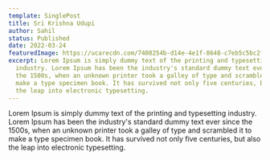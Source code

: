 ```yaml
---
template: SinglePost
title: Sri Krishna Udupi
author: Sahil
status: Published
date: 2022-03-24
featuredImage: https://ucarecdn.com/7408254b-d14e-4e1f-8648-c7eb5c5bc2f0/
excerpt: Lorem Ipsum is simply dummy text of the printing and typesetting
  industry. Lorem Ipsum has been the industry's standard dummy text ever since
  the 1500s, when an unknown printer took a galley of type and scrambled it to
  make a type specimen book. It has survived not only five centuries, but also
  the leap into electronic typesetting.
---
```

Lorem Ipsum is simply dummy text of the printing and typesetting industry. Lorem Ipsum has been the industry's standard dummy text ever since the 1500s, when an unknown printer took a galley of type and scrambled it to make a type specimen book. It has survived not only five centuries, but also the leap into electronic typesetting.